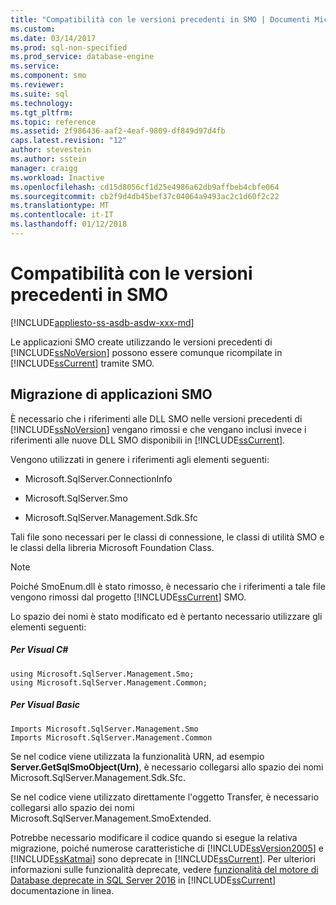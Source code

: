 ```yaml
---
title: "Compatibilità con le versioni precedenti in SMO | Documenti Microsoft"
ms.custom: 
ms.date: 03/14/2017
ms.prod: sql-non-specified
ms.prod_service: database-engine
ms.service: 
ms.component: smo
ms.reviewer: 
ms.suite: sql
ms.technology: 
ms.tgt_pltfrm: 
ms.topic: reference
ms.assetid: 2f986436-aaf2-4eaf-9809-df849d97d4fb
caps.latest.revision: "12"
author: stevestein
ms.author: sstein
manager: craigg
ms.workload: Inactive
ms.openlocfilehash: cd15d8056cf1d25e4986a62db9affbeb4cbfe064
ms.sourcegitcommit: cb2f9d4db45bef37c04064a9493ac2c1d60f2c22
ms.translationtype: MT
ms.contentlocale: it-IT
ms.lasthandoff: 01/12/2018
---
```

# <a name="backward-compatibility-in-smo"></a>Compatibilità con le versioni precedenti in SMO
[!INCLUDE[appliesto-ss-asdb-asdw-xxx-md](../../includes/appliesto-ss-asdb-asdw-xxx-md.md)]

  Le applicazioni SMO create utilizzando le versioni precedenti di [!INCLUDE[ssNoVersion](../../includes/ssnoversion-md.md)] possono essere comunque ricompilate in [!INCLUDE[ssCurrent](../../includes/sscurrent-md.md)] tramite SMO.  
  
## <a name="migrating-smo-applications"></a>Migrazione di applicazioni SMO  
 È necessario che i riferimenti alle DLL SMO nelle versioni precedenti di [!INCLUDE[ssNoVersion](../../includes/ssnoversion-md.md)] vengano rimossi e che vengano inclusi invece i riferimenti alle nuove DLL SMO disponibili in [!INCLUDE[ssCurrent](../../includes/sscurrent-md.md)].  
  
 Vengono utilizzati in genere i riferimenti agli elementi seguenti:  
  
-   Microsoft.SqlServer.ConnectionInfo  
  
-   Microsoft.SqlServer.Smo  
  
-   Microsoft.SqlServer.Management.Sdk.Sfc  
  
 Tali file sono necessari per le classi di connessione, le classi di utilità SMO e le classi della libreria Microsoft Foundation Class.  
  
> [!NOTE]  
>  Poiché SmoEnum.dll è stato rimosso, è necessario che i riferimenti a tale file vengono rimossi dal progetto [!INCLUDE[ssCurrent](../../includes/sscurrent-md.md)] SMO.  
  
 Lo spazio dei nomi è stato modificato ed è pertanto necessario utilizzare gli elementi seguenti:  
  
##### <a name="for-visual-c"></a>Per Visual C#  
  
```  
using Microsoft.SqlServer.Management.Smo;  
using Microsoft.SqlServer.Management.Common;  
```  
  
##### <a name="for-visual-basic"></a>Per Visual Basic  
  
```  
Imports Microsoft.SqlServer.Management.Smo  
Imports Microsoft.SqlServer.Management.Common  
```  
  
 Se nel codice viene utilizzata la funzionalità URN, ad esempio **Server.GetSqlSmoObject(Urn)**, è necessario collegarsi allo spazio dei nomi Microsoft.SqlServer.Management.Sdk.Sfc.  
  
 Se nel codice viene utilizzato direttamente l'oggetto Transfer, è necessario collegarsi allo spazio dei nomi Microsoft.SqlServer.Management.SmoExtended.  
  
 Potrebbe necessario modificare il codice quando si esegue la relativa migrazione, poiché numerose caratteristiche di [!INCLUDE[ssVersion2005](../../includes/ssversion2005-md.md)] e [!INCLUDE[ssKatmai](../../includes/sskatmai-md.md)] sono deprecate in [!INCLUDE[ssCurrent](../../includes/sscurrent-md.md)]. Per ulteriori informazioni sulle funzionalità deprecate, vedere [funzionalità del motore di Database deprecate in SQL Server 2016](../../database-engine/deprecated-database-engine-features-in-sql-server-2016.md) in [!INCLUDE[ssCurrent](../../includes/sscurrent-md.md)] documentazione in linea.  
  
  
